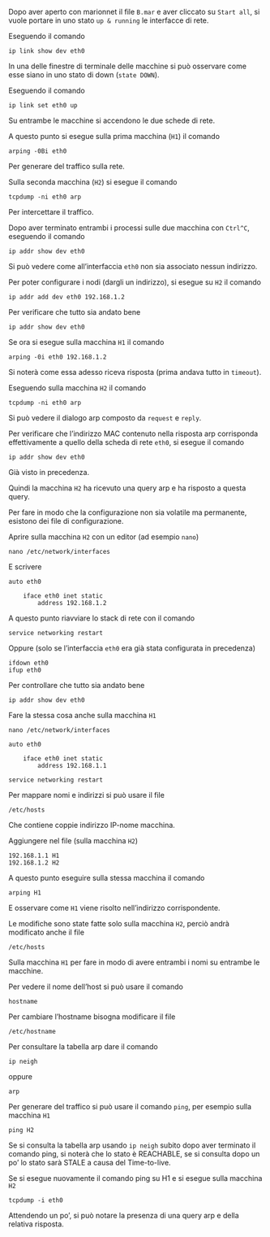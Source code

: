Dopo aver aperto con marionnet il file `B.mar` e aver cliccato su `Start all`, si vuole portare in uno stato `up & running` le interfacce di rete.

Eseguendo il comando 
```
ip link show dev eth0
```
In una delle finestre di terminale delle macchine si può osservare come esse siano in uno stato di down (`state DOWN`). 

Eseguendo il comando
```
ip link set eth0 up
```
Su entrambe le macchine si accendono le due schede di rete.

A questo punto si esegue sulla prima macchina (`H1`) il comando
```
arping -0Bi eth0
```
Per generare del traffico sulla rete.

Sulla seconda macchina (`H2`) si esegue il comando
```
tcpdump -ni eth0 arp
```
Per intercettare il traffico.

Dopo aver terminato entrambi i processi sulle due macchina con `Ctrl^C`, eseguendo il comando
```
ip addr show dev eth0
```
Si può vedere come all’interfaccia `eth0` non sia associato nessun indirizzo.

Per poter configurare i nodi (dargli un indirizzo), si esegue su `H2` il comando
```
ip addr add dev eth0 192.168.1.2
```

Per verificare che tutto sia andato bene
```
ip addr show dev eth0
```

Se ora si esegue sulla macchina `H1` il comando
```
arping -0i eth0 192.168.1.2
```
Si noterà come essa adesso riceva risposta (prima andava tutto in `timeout`).

Eseguendo sulla macchina `H2` il comando
```
tcpdump -ni eth0 arp
```
Si può vedere il dialogo arp composto da `request` e `reply`.

Per verificare che l’indirizzo MAC contenuto nella risposta arp corrisponda effettivamente a quello della scheda di rete `eth0`, si esegue il comando
```
ip addr show dev eth0
```
Già visto in precedenza.

Quindi la macchina `H2` ha ricevuto una query arp e ha risposto a questa query.

Per fare in modo che la configurazione non sia volatile ma permanente, esistono dei file di configurazione. 

Aprire sulla macchina `H2` con un editor (ad esempio `nano`) 
```
nano /etc/network/interfaces
```
E scrivere
```
auto eth0

	iface eth0 inet static 
		address 192.168.1.2
```

A questo punto riavviare lo stack di rete con il comando
```
service networking restart
```
Oppure (solo se l’interfaccia `eth0` era già stata configurata in precedenza)
```
ifdown eth0
ifup eth0
```

Per controllare che tutto sia andato bene
```
ip addr show dev eth0
```

Fare la stessa cosa anche sulla macchina `H1` 
```
nano /etc/network/interfaces
```

```
auto eth0

	iface eth0 inet static 
		address 192.168.1.1
```

```
service networking restart
```

Per mappare nomi e indirizzi si può usare il file
```
/etc/hosts
```
Che contiene coppie indirizzo IP-nome macchina.

Aggiungere nel file (sulla macchina `H2`)
```
192.168.1.1 H1
192.168.1.2 H2
```

A questo punto eseguire sulla stessa macchina il comando
```
arping H1
```
E osservare come `H1` viene risolto nell’indirizzo corrispondente.

Le modifiche sono state fatte solo sulla macchina `H2`, perciò andrà modificato anche il file
```
/etc/hosts
```
Sulla macchina `H1` per fare in modo di avere entrambi i nomi su entrambe le macchine.

Per vedere il nome dell’host si può usare il comando
```
hostname
```
Per cambiare l’hostname bisogna modificare il file
```
/etc/hostname
```

Per consultare la tabella arp dare il comando
```
ip neigh
```
oppure
```
arp
```

Per generare del traffico si può usare il comando `ping`,  per esempio sulla macchina `H1` 
```
ping H2
```

Se si consulta la tabella arp usando  `ip neigh` subito dopo aver terminato il comando ping, si noterà che lo stato è REACHABLE, se si consulta dopo un po’ lo stato sarà STALE a causa del Time-to-live.

Se si esegue nuovamente il comando ping su H1 e si esegue sulla macchina `H2` 
```
tcpdump -i eth0
```
Attendendo un po’, si può notare la presenza di una query arp e della relativa risposta.

